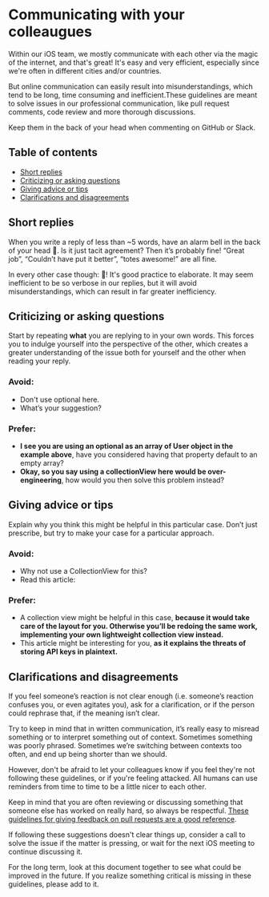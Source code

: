 # Communicating with your colleaugues

Within our iOS team, we mostly communicate with each other via the magic of the internet, and that's great! It's easy and very efficient, especially since we're often in different cities and/or countries. 

But online communication can easily result into misunderstandings, which tend to be long, time consuming and inefficient.These guidelines are meant to solve issues in our professional communication, like pull request comments, code review and more thorough discussions.

Keep them in the back of your head when commenting on GitHub or Slack.

## Table of contents

- [Short replies](#short-replies)
- [Criticizing or asking questions](#criticizing-or-asking-questions)
- [Giving advice or tips](#giving-advice-or-tips)
- [Clarifications and disagreements](#clarifications-and-disagreements)

## Short replies

When you write a reply of less than ~5 words, have an alarm bell in the back of your head 🔔. Is it just tacit agreement? Then it’s probably fine! “Great job”, “Couldn’t have put it better”,  “totes awesome!” are all fine. 

In every other case though: 🚨! It's good practice to elaborate. It may seem inefficient to be so verbose in our replies, but it will avoid misunderstandings, which can result in far greater inefficiency.

## Criticizing or asking questions

Start by repeating **what** you are replying to in your own words. This forces you to indulge yourself into the perspective of the other, which creates a greater understanding of the issue both for yourself and the other when reading your reply.

### Avoid:

- Don't use optional here.
- What’s your suggestion?

### Prefer:

- **I see you are using an optional as an array of User object in the example above**, have you considered having that property default to an empty array?
- **Okay, so you say using a collectionView here would be over-engineering**, how would you then solve this problem instead?

## Giving advice or tips

Explain why you think this might be helpful in this particular case. Don’t just prescribe, but try to make your case for a particular approach.

### Avoid:

- Why not use a CollectionView for this?
- Read this article:

### Prefer:

- A collection view might be helpful in this case, **because it would take care of the layout for you. Otherwise you’ll be redoing the same work, implementing your own lightweight collection view instead.**
- This article might be interesting for you, **as it explains the threats of storing API keys in plaintext.**

## Clarifications and disagreements

If you feel someone’s reaction is not clear enough (i.e. someone’s reaction confuses you, or even agitates you), ask for a clarification, or if the person could rephrase that, if the meaning isn’t clear. 

Try to keep in mind that in written communication, it’s really easy to misread something or to interpret something out of context. Sometimes something was poorly phrased. Sometimes we’re switching between contexts too often, and end up being shorter than we should. 

However, don't be afraid to let your colleagues know if you feel they're not following these guidelines, or if you're feeling attacked. All humans can use reminders from time to time to be a little nicer to each other. 

Keep in mind that you are often reviewing or discussing something that someone else has worked on really hard, so always be respectful. [These guidelines for giving feedback on pull requests are a good reference](GIT_AND_GITHUB.md#reviewing-pull-requests).

If following these suggestions doesn't clear things up, consider a call to solve the issue if the matter is pressing, or wait for the next iOS meeting to continue discussing it.

For the long term, look at this document together to see what could be improved in the future. If you realize something critical is missing in these guidelines, please add to it.